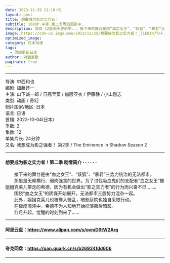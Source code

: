 ```yaml
---
date: 2023-11-29 11:10:01
layout: post
title: 想要成为影之实力者！
subtitle: 1080P.中字.第二季周四更新中..
description: 周四 12集同步更新中..。接下来的舞台是由“血之女王”、“妖狐”、“暴君”三势力统治的无法都市。那里是无赖横行、弱肉强食的世界。为了讨伐吸血鬼们的支配者“血之女王”被姐姐克莱儿带走的希德，因为有机会做出“影之实力者”的行为而兴奋不已...
image: https://cdn-us.imgs.moe/2023/11/25/想要成为影之实力者！_l1E8I47ToF.webp
optimized_image: 
category: 日本动漫
tags:
  - 周四更新日漫
author: 对酒当歌
paginate: true
---
```


---

导演: 中西和也  
编剧: 加藤还一  
主演: 山下诚一郎 / 日高里菜 / 加隈亚衣 / 伊藤静 / 小山刚志  
类型: 动画 / 奇幻  
制片国家/地区: 日本  
语言: 日语  
首播: 2023-10-04(日本)  
季数: 2  
集数: 12  
单集片长: 24分钟  
又名: 我想成为影之强者！ 第2季 / The Eminence in Shadow Season 2  

---

#### 想要成为影之实力者！第二季 剧情简介 · · · · · ·

　　接下来的舞台是由“血之女王”、“妖狐”、“暴君”三势力统治的无法都市。  
　　那里是无赖横行、弱肉强食的世界。为了讨伐吸血鬼们的支配者“血之女王”被姐姐克莱儿带走的希德，因为有机会做出“影之实力者”的行为而兴奋不已……。  
　　围绕“血之女王”的阴谋开始展开，无法都市三股势力混杂一起。  
　　此外，姐姐克莱儿也被卷入骚乱，暗影庭院也独自采取行动。  
　　在极度混沌中，希德不为人知地开始扮演幕后暗影。  
　　红月升起，觉醒的时刻到来了……  

---

#### 阿里云盘：<https://www.alipan.com/s/ovmD9tW2Arq>

---

#### 夸克网盘：<https://pan.quark.cn/s/b26924fdd60b>

---
